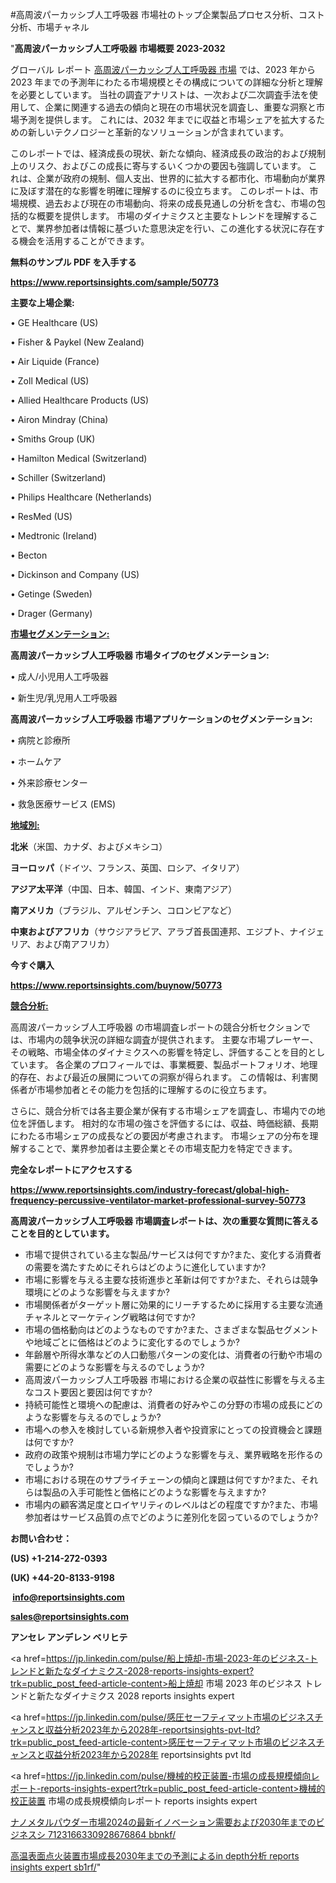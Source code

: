 #高周波パーカッシブ人工呼吸器 市場社のトップ企業製品プロセス分析、コスト分析、市場チャネル

"<strong>高周波パーカッシブ人工呼吸器 市場概要 2023-2032</strong>

グローバル レポート <a href=https://www.reportsinsights.com/sample/50773>高周波パーカッシブ人工呼吸器 市場</a> では、2023 年から 2023 年までの予測年にわたる市場規模とその構成についての詳細な分析と理解を必要としています。 当社の調査アナリストは、一次および二次調査手法を使用して、企業に関連する過去の傾向と現在の市場状況を調査し、重要な洞察と市場予測を提供します。 これには、2032 年までに収益と市場シェアを拡大​​するための新しいテクノロジーと革新的なソリューションが含まれています。

このレポートでは、経済成長の現状、新たな傾向、経済成長の政治的および規制上のリスク、およびこの成長に寄与するいくつかの要因も強調しています。 これは、企業が政府の規制、個人支出、世界的に拡大する都市化、市場動向が業界に及ぼす潜在的な影響を明確に理解するのに役立ちます。 このレポートは、市場規模、過去および現在の市場動向、将来の成長見通しの分析を含む、市場の包括的な概要を提供します。 市場のダイナミクスと主要なトレンドを理解することで、業界参加者は情報に基づいた意思決定を行い、この進化する状況に存在する機会を活用することができます。

<strong><b>無料のサンプル PDF を入手する</b></strong>

<a href=https://www.reportsinsights.com/sample/50773><strong><u>https://www.reportsinsights.com/sample/50773</u></strong></a>

<strong>主要な上場企業:</strong>

• GE Healthcare (US)

• Fisher & Paykel (New Zealand)

• Air Liquide (France)

• Zoll Medical (US)

• Allied Healthcare Products (US)

• Airon Mindray (China)

• Smiths Group (UK)

• Hamilton Medical (Switzerland)

• Schiller (Switzerland)

• Philips Healthcare (Netherlands)

• ResMed (US)

• Medtronic (Ireland)

• Becton

•  Dickinson and Company (US)

• Getinge (Sweden)

• Drager (Germany)

<strong><u>市場セグメンテーション</u></strong><strong><u>:</u></strong>

<strong>高周波パーカッシブ人工呼吸器 市場タイプのセグメンテーション:</strong>

• 成人/小児用人工呼吸器

• 新生児/乳児用人工呼吸器

<strong>高周波パーカッシブ人工呼吸器 市場アプリケーションのセグメンテーション:</strong>

• 病院と診療所

• ホームケア

• 外来診療センター

• 救急医療サービス (EMS)

<strong><u>地域別</u></strong><strong><u>:</u></strong>

<strong>北米</strong>（米国、カナダ、およびメキシコ）

<strong>ヨーロッパ</strong>（ドイツ、フランス、英国、ロシア、イタリア）

<strong>アジア太平洋</strong>（中国、日本、韓国、インド、東南アジア）

<strong>南アメリカ</strong>（ブラジル、アルゼンチン、コロンビアなど）

<strong>中東およびアフリカ</strong>（サウジアラビア、アラブ首長国連邦、エジプト、ナイジェリア、および南アフリカ）

<strong>今すぐ購入</strong>

<a href=https://www.reportsinsights.com/buynow/50773><strong><u>https://www.reportsinsights.com/buynow/50773</u></strong></a>

<strong><u>競合分析:</u></strong>

高周波パーカッシブ人工呼吸器 の市場調査レポートの競合分析セクションでは、市場内の競争状況の詳細な調査が提供されます。 主要な市場プレーヤー、その戦略、市場全体のダイナミクスへの影響を特定し、評価することを目的としています。 各企業のプロフィールでは、事業概要、製品ポートフォリオ、地理的存在、および最近の展開についての洞察が得られます。 この情報は、利害関係者が市場参加者とその能力を包括的に理解するのに役立ちます。

さらに、競合分析では各主要企業が保有する市場シェアを調査し、市場内での地位を評価します。 相対的な市場の強さを評価するには、収益、時価総額、長期にわたる市場シェアの成長などの要因が考慮されます。 市場シェアの分布を理解することで、業界参加者は主要企業とその市場支配力を特定できます。

<strong>完全なレポートにアクセスする</strong>

<a href=https://www.reportsinsights.com/industry-forecast/global-high-frequency-percussive-ventilator-market-professional-survey-50773><strong><u><b>https://www.reportsinsights.com/industry-forecast/global-high-frequency-percussive-ventilator-market-professional-survey-50773</b></u></strong></a>

<strong><b>高周波パーカッシブ人工呼吸器 市場調査レポートは、次の重要な質問に答えることを目的としています。</b></strong>
<ul>
  <li>市場で提供されている主な製品/サービスは何ですか?また、変化する消費者の需要を満たすためにそれらはどのように進化していますか?</li>
  <li>市場に影響を与える主要な技術進歩と革新は何ですか?また、それらは競争環境にどのような影響を与えますか?</li>
  <li>市場関係者がターゲット層に効果的にリーチするために採用する主要な流通チャネルとマーケティング戦略は何ですか?</li>
  <li>市場の価格動向はどのようなものですか?また、さまざまな製品セグメントや地域ごとに価格はどのように変化するのでしょうか?</li>
  <li>年齢層や所得水準などの人口動態パターンの変化は、消費者の行動や市場の需要にどのような影響を与えるのでしょうか?</li>
  <li>高周波パーカッシブ人工呼吸器 市場における企業の収益性に影響を与える主なコスト要因と要因は何ですか?</li>
  <li>持続可能性と環境への配慮は、消費者の好みやこの分野の市場の成長にどのような影響を与えるのでしょうか?</li>
  <li>市場への参入を検討している新規参入者や投資家にとっての投資機会と課題は何ですか?</li>
  <li>政府の政策や規制は市場力学にどのような影響を与え、業界戦略を形作るのでしょうか?</li>
  <li>市場における現在のサプライチェーンの傾向と課題は何ですか?また、それらは製品の入手可能性と価格にどのような影響を与えますか?</li>
  <li>市場内の顧客満足度とロイヤリティのレベルはどの程度ですか?また、市場参加者はサービス品質の点でどのように差別化を図っているのでしょうか?</li>
</ul>
<strong>お問い合わせ：</strong>

<strong>(US) +1-214-272-0393</strong>

<strong>(UK) +44-20-8133-9198</strong>

<strong> </strong><a href=info@reportsinsights.com><strong><u>info@reportsinsights.com</u></strong></a>

<a href=sales@reportsinsights.com><strong><u>sales@reportsinsights.com</u></strong></a>

<strong>アンセレ アンデレン ベリヒテ</strong>

<a href=https://jp.linkedin.com/pulse/船上焼却-市場-2023-年のビジネス-トレンドと新たなダイナミクス-2028-reports-insights-expert?trk=public_post_feed-article-content>船上焼却 市場 2023 年のビジネス トレンドと新たなダイナミクス 2028 reports insights expert</a>

<a href=https://jp.linkedin.com/pulse/感圧セーフティマット市場のビジネスチャンスと収益分析2023年から2028年-reportsinsights-pvt-ltd?trk=public_post_feed-article-content>感圧セーフティマット市場のビジネスチャンスと収益分析2023年から2028年 reportsinsights pvt ltd</a>

<a href=https://jp.linkedin.com/pulse/機械的校正装置-市場の成長規模傾向レポート-reports-insights-expert?trk=public_post_feed-article-content>機械的校正装置 市場の成長規模傾向レポート reports insights expert</a>

<a href=https://www.linkedin.com/pulse/ナノメタルパウダー市場2024の最新イノベーション需要および2030年までのビジネスシ-7123166330928676864-bbnkf/>ナノメタルパウダー市場2024の最新イノベーション需要および2030年までのビジネスシ 7123166330928676864 bbnkf/</a>

<a href=https://www.linkedin.com/pulse/高温表面点火装置市場成長2030年までの予測によるin-depth分析-reports-insights-expert-sb1rf/>高温表面点火装置市場成長2030年までの予測によるin depth分析 reports insights expert sb1rf/</a>"
